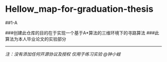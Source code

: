 # Hellow_map-for-graduation-thesis
##1-A

###创建此仓库的目的在于实现一个基于A*算法的三维环境下的寻路算法
###此算法为本人毕业论文的实验部分

***
*注：没有添加任何开源协议及授权 仅用于练习实验  @钟小蛙*
